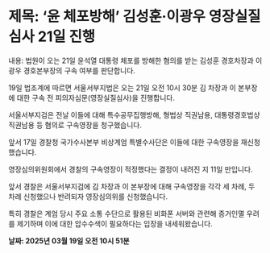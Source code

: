 # **제목: ‘윤 체포방해’ 김성훈·이광우 영장실질심사 21일 진행**

  내용: 법원이 오는 21일 윤석열 대통령 체포를 방해한 혐의를 받는 김성훈 경호차장과 이광우 경호본부장의 구속 여부를 판단합니다.

19일 법조계에 따르면 서울서부지법은 오는 21일 오전 10시 30분 김 차장과 이 본부장에 대한 구속 전 피의자심문(영장실질심사)을 진행합니다.

서울서부지검은 전날 이들에 대해 특수공무집행방해, 형법상 직권남용, 대통령경호법상 직권남용 등 혐의로 구속영장을 청구했습니다.

앞서 17일 경찰청 국가수사본부 비상계엄 특별수사단은 이들에 대한 구속영장을 재신청했습니다.

영장심의위원회에서 경찰의 구속영장이 적정했다는 결정이 내려진 지 11일 만입니다.

앞서 경찰은 서울서부지검에 김 차장과 이 본부장에 대해 구속영장을 각각 세 차례, 두 차례 신청했으나 반려되자 영장심의위를 신청했습니다.

특히 경찰은 계엄 당시 주요 소통 수단으로 활용된 비화폰 서버와 관련해 증거인멸 우려를 제기하며 이에 대한 압수수색이 필요하다는 입장을 내세워왔습니다.

  **날짜: 2025년 03월 19일 오전 10시 51분**